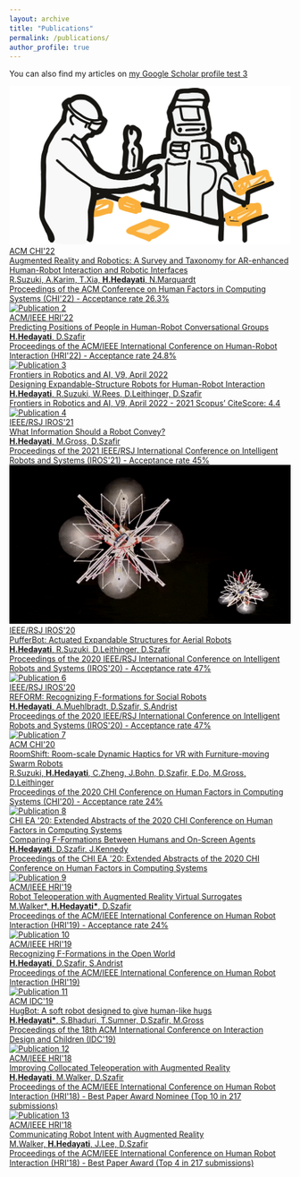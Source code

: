 ```yaml
---
layout: archive
title: "Publications"
permalink: /publications/
author_profile: true
---
```


You can also find my articles on <a href="{{author.googlescholar}}">my Google Scholar profile
test 3



<link rel="stylesheet" href="{{ "/assets/css/publication.css" | relative_url }}">

  <div class="publication">
    <img src="/images/ar-and-robotics.jpg" alt="Publication 1">
    <div class="info">
      <div class="conference">ACM CHI'22</div>
      <div class="title">Augmented Reality and Robotics: A Survey and Taxonomy for AR-enhanced Human-Robot Interaction and Robotic Interfaces</div>
      <div class="authors">R.Suzuki, A.Karim, T.Xia, <b>H.Hedayati</b>, N.Marquardt</div>
      <div class="details">Proceedings of the ACM Conference on Human Factors in Computing Systems (CHI'22) - <span class="acceptance-rate">Acceptance rate 26.3%</span></div>
    </div>
  </div>

  <div class="publication">
    <img src="publication2.jpg" alt="Publication 2">
    <div class="info">
      <div class="conference">ACM/IEEE HRI'22</div>
      <div class="title">Predicting Positions of People in Human-Robot Conversational Groups</div>
      <div class="authors"><b>H.Hedayati</b>, D.Szafir</div>
      <div class="details">Proceedings of the ACM/IEEE International Conference on Human-Robot Interaction (HRI'22) - <span class="acceptance-rate">Acceptance rate 24.8%</span></div>
    </div>
  </div>

  <div class="publication">
    <img src="publication3.jpg" alt="Publication 3">
    <div class="info">
      <div class="conference">Frontiers in Robotics and AI, V9, April 2022</div>
      <div class="title">Designing Expandable-Structure Robots for Human-Robot Interaction</div>
      <div class="authors"><b>H.Hedayati</b>, R.Suzuki, W.Rees, D.Leithinger, D.Szafir</div>
      <div class="details">Frontiers in Robotics and AI, V9, April 2022 - <span class="acceptance-rate">2021 Scopus’ CiteScore: 4.4</span></div>
    </div>
  </div>

  <div class="publication">
    <img src="publication4.jpg" alt="Publication 4">
    <div class="info">
      <div class="conference">IEEE/RSJ IROS'21</div>
      <div class="title">What Information Should a Robot Convey?</div>
      <div class="authors"><b>H.Hedayati</b>, M.Gross, D.Szafir</div>
      <div class="details">Proceedings of the 2021 IEEE/RSJ International Conference on Intelligent Robots and Systems (IROS'21) - <span class="acceptance-rate">Acceptance rate 45%</span></div>
    </div>
  </div>

  <div class="publication">
    <img src="/images/projects/pufferbot.gif" alt="Publication 5">
    <div class="info">
      <div class="conference">IEEE/RSJ IROS'20</div>
      <div class="title">PufferBot: Actuated Expandable Structures for Aerial Robots</div>
      <div class="authors"><b>H.Hedayati</b>, R.Suzuki, D.Leithinger, D.Szafir</div>
      <div class="details">Proceedings of the 2020 IEEE/RSJ International Conference on Intelligent Robots and Systems (IROS'20) - <span class="acceptance-rate">Acceptance rate 47%</span></div>
    </div>
  </div>

  <div class="publication">
    <img src="publication6.jpg" alt="Publication 6">
    <div class="info">
      <div class="conference">IEEE/RSJ IROS'20</div>
      <div class="title">REFORM: Recognizing F-formations for Social Robots</div>
      <div class="authors"><b>H.Hedayati</b>, A.Muehlbradt, D.Szafir, S.Andrist</div>
      <div class="details">Proceedings of the 2020 IEEE/RSJ International Conference on Intelligent Robots and Systems (IROS'20) - <span class="acceptance-rate">Acceptance rate 47%</span></div>
    </div>
  </div>

  <div class="publication">
    <img src="publication7.jpg" alt="Publication 7">
    <div class="info">
      <div class="conference">ACM CHI'20</div>
      <div class="title">RoomShift: Room-scale Dynamic Haptics for VR with Furniture-moving Swarm Robots</div>
      <div class="authors">R.Suzuki, <b>H.Hedayati</b>, C.Zheng, J.Bohn, D.Szafir, E.Do, M.Gross, D.Leithinger</div>
      <div class="details">Proceedings of the 2020 CHI Conference on Human Factors in Computing Systems (CHI'20) - <span class="acceptance-rate">Acceptance rate 24%</span></div>
    </div>
  </div>

  <div class="publication">
    <img src="publication8.jpg" alt="Publication 8">
    <div class="info">
      <div class="conference">CHI EA '20: Extended Abstracts of the 2020 CHI Conference on Human Factors in Computing Systems</div>
      <div class="title">Comparing F-Formations Between Humans and On-Screen Agents</div>
      <div class="authors"><b>H.Hedayati</b>, D.Szafir, J.Kennedy</div>
      <div class="details">Proceedings of the CHI EA '20: Extended Abstracts of the 2020 CHI Conference on Human Factors in Computing Systems</div>
    </div>
  </div>

  <div class="publication">
    <img src="publication9.jpg" alt="Publication 9">
    <div class="info">
      <div class="conference">ACM/IEEE HRI'19</div>
      <div class="title">Robot Teleoperation with Augmented Reality Virtual Surrogates</div>
      <div class="authors">M.Walker*, <b>H.Hedayati*</b>, D.Szafir</div>
      <div class="details">Proceedings of the ACM/IEEE International Conference on Human Robot Interaction (HRI'19) - <span class="acceptance-rate">Acceptance rate 24%</span></div>
    </div>
  </div>

  <div class="publication">
    <img src="publication10.jpg" alt="Publication 10">
    <div class="info">
      <div class="conference">ACM/IEEE HRI'19</div>
      <div class="title">Recognizing F-Formations in the Open World</div>
      <div class="authors"><b>H.Hedayati</b>, D.Szafir, S.Andrist</div>
      <div class="details">Proceedings of the ACM/IEEE International Conference on Human Robot Interaction (HRI'19)</div>
    </div>
  </div>

  <div class="publication">
    <img src="publication11.jpg" alt="Publication 11">
    <div class="info">
      <div class="conference">ACM IDC'19</div>
      <div class="title">HugBot: A soft robot designed to give human-like hugs</div>
      <div class="authors"><b>H.Hedayati*</b>, S.Bhaduri, T.Sumner, D.Szafir, M.Gross</div>
      <div class="details">Proceedings of the 18th ACM International Conference on Interaction Design and Children (IDC'19)</div>
    </div>
  </div>

  <div class="publication">
    <img src="publication12.jpg" alt="Publication 12">
    <div class="info">
      <div class="conference">ACM/IEEE HRI'18</div>
      <div class="title">Improving Collocated Teleoperation with Augmented Reality</div>
      <div class="authors"><b>H.Hedayati</b>, M.Walker, D.Szafir</div>
      <div class="details">Proceedings of the ACM/IEEE International Conference on Human Robot Interaction (HRI'18) - <span class="acceptance-rate">Best Paper Award Nominee (Top 10 in 217 submissions)</span></div>
    </div>
  </div>

  <div class="publication">
    <img src="publication13.jpg" alt="Publication 13">
    <div class="info">
      <div class="conference">ACM/IEEE HRI'18</div>
      <div class="title">Communicating Robot Intent with Augmented Reality</div>
      <div class="authors">M.Walker, <b>H.Hedayati</b>, J.Lee, D.Szafir</div>
      <div class="details">Proceedings of the ACM/IEEE International Conference on Human Robot Interaction (HRI'18) - <span class="acceptance-rate">Best Paper Award (Top 4 in 217 submissions)</span></div>
    </div>
  </div>

  <!-- Add more publications following the same structure -->

</div>
